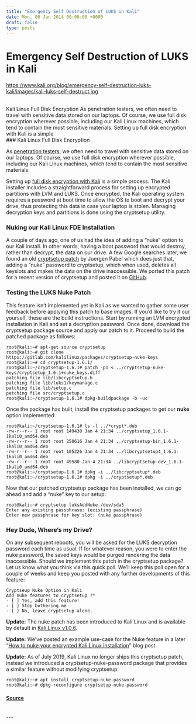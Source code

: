 ```yaml
---
title: "Emergency Self Destruction of LUKS in Kali"
date: Mon, 06 Jan 2014 00:00:00 +0000
draft: false
type: posts
---
```

# Emergency Self Destruction of LUKS in Kali
https://www.kali.org/blog/emergency-self-destruction-luks-kali/images/kali-luks-self-destruct.jpg
<br/>

<br/>
Kali Linux Full Disk Encryption As penetration testers, we often need to travel with sensitive data stored on our laptops. Of course, we use full disk encryption wherever possible, including our Kali Linux machines, which tend to contain the most sensitive materials. Setting up full disk encryption with Kali is a simple
<br/>
### Kali Linux Full Disk Encryption

As [penetration testers](https://www.offsec.com/cyberversity/penetration-testing/), we often need to travel with sensitive data stored on our laptops. Of course, we use full disk encryption wherever possible, including our Kali Linux machines, which tend to contain the most sensitive materials.

Setting up [full disk encryption with Kali](https://www.kali.org/docs/installation/hard-disk-install/) is a simple process. The Kali installer includes a straightforward process for setting up encrypted partitions with LVM and LUKS. Once encrypted, the Kali operating system requires a password at boot time to allow the OS to boot and decrypt your drive, thus protecting this data in case your laptop is stolen. Managing decryption keys and partitions is done using the cryptsetup utility.

### Nuking our Kali Linux FDE Installation

A couple of days ago, one of us had the idea of adding a “nuke” option to our Kali install. In other words, having a boot password that would destroy, rather than decrypt, the data on our drive. A few Google searches later, we found an old [cryptsetup patch](http://lxer.com/module/newswire/view/103692/index.html) by Juergen Pabel which does just that, adding a “nuke” password to cryptsetup, which when used, deletes all keyslots and makes the data on the drive inaccessible. We ported this patch for a recent version of cryptsetup and posted it on [GitHub](https://gitlab.com/kalilinux/packages/cryptsetup-nuke-keys).

### Testing the LUKS Nuke Patch

This feature isn’t implemented yet in Kali as we wanted to gather some user feedback before applying this patch to base images. If you’d like to try it our yourself, these are the build instructions. Start by running an LVM encrypted installation in Kali and set a decryption password. Once done, download the cryptsetup package source and apply our patch to it. Proceed to build the patched package as follows:

```console
root@kali:~# apt-get source cryptsetup
root@kali:~# git clone https://gitlab.com/kalilinux/packages/cryptsetup-nuke-keys
root@kali:~# cd cryptsetup-1.6.1/
root@kali:~/cryptsetup-1.6.1# patch -p1 < ../cryptsetup-nuke-keys/cryptsetup_1.6.1+nuke_keys.diff
patching file lib/libcryptsetup.h
patching file lib/luks1/keymanage.c
patching file lib/setup.c
patching file src/cryptsetup.c
root@kali:~/cryptsetup-1.6.1# dpkg-buildpackage -b -uc
```

Once the package has built, install the cryptsetup packages to get our **nuke** option implemented:

```console
root@kali:~/cryptsetup-1.6.1# ls -l ../*crypt*.deb
-rw-r--r-- 1 root root 149430 Jan 4 21:34 ../cryptsetup_1.6.1-1kali0_amd64.deb
-rw-r--r-- 1 root root 250616 Jan 4 21:34 ../cryptsetup-bin_1.6.1-1kali0_amd64.deb
-rw-r--r-- 1 root root 105226 Jan 4 21:34 ../libcryptsetup4_1.6.1-1kali0_amd64.deb
-rw-r--r-- 1 root root 49580 Jan 4 21:34 ../libcryptsetup-dev_1.6.1-1kali0_amd64.deb
root@kali:~/cryptsetup-1.6.1# dpkg -i ../libcryptsetup*.deb
root@kali:~/cryptsetup-1.6.1# dpkg -i ../cryptsetup*.deb
```

Now that our patched cryptsetup package has been installed, we can go ahead and add a “nuke” key to our setup:

```console
root@kali:~# cryptsetup luksAddNuke /dev/sda5
Enter any existing passphrase: (existing passphrase)
Enter new passphrase for key slot: (nuke passphrase)
```

### Hey Dude, Where’s my Drive?

On any subsequent reboots, you will be asked for the LUKS decryption password each time as usual. If for whatever reason, you were to enter the nuke password, the saved keys would be purged rendering the data inaccessible. Should we implement this patch in the cryptsetup package? Let us know what you think via this quick poll. We’ll keep this poll open for a couple of weeks and keep you posted with any further developments of this feature:

```plain
Cryptseup Nuke Option in Kali
Add nuke features to cryptsetup ?*
- [ ] Yes, add this feature!
- [ ] Stop bothering me
- [ ] No, leave cryptsetup alone.
```

**Update:** The nuke patch has been introduced to Kali Linux and is available by default in [Kali Linux v1.0.6](https://www.kali.org/blog/kali-linux-1-0-6-release/).

**Update:** We’ve posted an example use-case for the Nuke feature in a later “[How to nuke your encrypted Kali Linux installation](https://www.kali.org/blog/nuke-kali-linux-luks/)” blog post.

**Update:** As of July 2019, Kali Linux no longer ships this cryptsetup patch, instead we introduced a cryptsetup-nuke-password package that provides a similar feature without modifying cryptsetup:

```console
root@kali:~# apt install cryptsetup-nuke-password
root@kali:~# dpkg-reconfigure cryptsetup-nuke-password
```

#### [Source](https://www.kali.org/blog/emergency-self-destruction-luks-kali/)

<br/>
---
